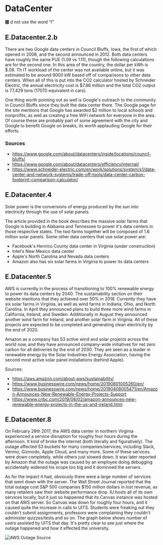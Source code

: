 # DataCenter

:o2: d not use the word "I"

## E.Datacenter.2.b

There are two Google data centers in Council Bluffs, Iowa, the first of which opened in 2008, and the second announced in 2012. Both data centers have roughly the same PUE (1.09 vs 1.11), though the following calculations are for the second one. In this area of the country, the dollar per kWh is $.09. Th IT workload of the center was not available online, but it was estimated to be around 9000 kW based off of comparisons to other data centers. When all of this is put into the CO2 calculator hosted by Schneider Electric, the annual electricity cost is $7.86 million and the total CO2 output is 77,429 tons (17070 equivalent in cars). 

One thing worth pointing out as well is Google's outreach to the
community in Council Bluffs since they built the data center there. The
Google page for the site mentions that Google has awarded $2 million to
local schools and nonprofits, as well as creating a free WiFi network
for everyone in the area. Of course these are probably part of some
agreement with the city and Google to benefit Google on breaks, its worth applauding Google for their efforts.

### Sources

* <https://www.google.com/about/datacenters/inside/locations/council-bluffs/>
* <https://www.google.com/about/datacenters/efficiency/internal/>
* <https://www.schneider-electric.com/en/work/solutions/system/s1/data-center-and-network-systems/trade-off-tools/data-center-carbon-footprint-comparison-calculator/>

## E.Datacenter.4

Solar power is the conversions of energy produced by the sun into
electricity through the use of solar panels.

The article provided in the book describes the massive solar farms that
Google is building in Alabama and Tennessee to power it's data centers
in those respective states. The two farms together will be composed of
1.6 million solar panels. Some other data centers that use solar power
are:

* Facebook's Henrico County data center in Virginia (under construction)
* Intel's New Mexico data center
* Apple's North Carolina and Nevada data centers
* Amazon also has six solar farms in Virginia to power its data centers
  
## E.Datacenter.5

AWS is currently in the process of transitioning to 100% renewable
energy to power its data centers by 2040. The sustainability section on
their website mentions that they achieved over 50% in 2018. Currently
they have six solar farms in Virginia, as well as wind farms in Indiana,
Ohio, and North Carolina. In April they announced plans to build three
more wind farms in California, Ireland, and Sweden. Additionally in
August they announced another wind farm for Ireland, and another solar
farm in Virginia. All of these projects are expected to be completed and
generating clean electricity by the end of 2020.

Amazon as a company has 53 active wind and solar projects across the
world now, and they have announced company-wide initiatives for net zero
carbon for all deliveries by the end of 2030. They are seen as a leader
in renewable energy by the Solar Industries Energy Association, having
the second most active solar panel installations (behind Apple).

Sources:

* <https://aws.amazon.com/about-aws/sustainability/>
* <https://www.businesswire.com/news/home/20190801005260/en/>
* <https://www.businesswire.com/news/home/20190408005471/en/Amazon-Announces-New-Renewable-Energy-Projects-Support>
* <https://www.cnbc.com/2019/08/02/amazon-announces-new-renewable-energy-projects-in-the-us-and-ireland.html>
  
## E.Datacenter.8

On February 28th 2017, the AWS data center in northern Virginia experienced a service disruption for roughly four hours during the afternoon. It kind of broke the internet (both literally and figuratively). The outage affected S3 buckets for many companies/services, including Slack, Venmo, Gizmodo, Apple Cloud, and many more. Some of these services were down completely, while others just slowed down. It was later reported by Amazon that the outage was caused by an employee doing debugging accidentally widened his scope too big and it dominoed the servers. 

As for the impact it had, obviously there were a large number of services that went down with the server. The Wall Street Journal reported that the total outage cost S&P 500 companies $150 million dollars in lost revenue, as many retailers saw their website performance drop. IU hosts all of its own services locally, but it just so happened that its Canvas instance was hosted on that AWS server. So Canvas was down for roughly four hours, and it caused quite the increase in calls to UITS. Students were freaking out they couldn't submit assignments, professors were complaining they couldn't administer quizzes/tests and so on. The graph below shows number of users assisted by UITS that day. It's pretty clear to see just where the outage happened and how it effected the university.

![AWS Outage [Source](https://www.npr.org/sections/thetwo-way/2017/03/03/518322734/amazon-and-the-150-million-typo)](https://i.imgur.com/1pB8nmn.png)

